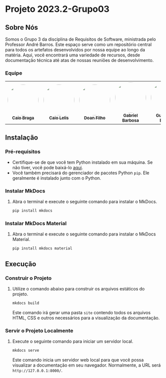 # Projeto 2023.2-Grupo03 

## Sobre Nós 

Somos o Grupo 3 da disciplina de Requisitos de Software, ministrada pelo Professor André Barros. Este espaço serve como um repositório central para todos os artefatos desenvolvidos por nossa equipe ao longo da matéria. Aqui, você encontrará uma variedade de recursos, desde documentação técnica até atas de nossas reuniões de desenvolvimento.

### Equipe
<table>
  <tr>
     <td align="center"><a href="https://github.com/caioalvesbraga"><img style="border-radius: 50%;" src="https://avatars.githubusercontent.com/u/86745462?v=4" width="100px;" alt=""/><br /><sub><b>Caio Braga</b></sub></a><br />
    <td align="center"><a href="https://github.com/caio-lelis"><img style="border-radius: 50%;" src="https://avatars.githubusercontent.com/u/99217281?v=4" width="100px;" alt=""/><br /><sub><b>Caio Lelis</b></sub></a><br />
    <td align="center"><a href="https://github.com/FilhoDoan"><img style="border-radius: 50%;" src="https://avatars.githubusercontent.com/u/100856019?v=4" width="100px;" alt=""/><br /><sub><b>Doan Filho</b></sub></a><br />
    <td align="center"><a href="https://github.com/gabrie1barbosa"><img style="border-radius: 50%;" src="https://avatars.githubusercontent.com/u/105024303?v=4" width="100px;" alt=""/><br /><sub><b>Gabriel Barbosa</b></sub></a><br />
    <td align="center"><a href="https://github.com/GuilhermeBES"><img style="border-radius: 50%;" src="https://avatars.githubusercontent.com/u/124632450?v=4" width="100px;" alt=""/><br /><sub><b>Guilherme Basilio</b></sub></a><br />
    <td align="center"><a href="https://github.com/JoelSRangel"><img style="border-radius: 50%;" src="https://avatars.githubusercontent.com/u/98978800?v=4" width="100px;" alt=""/><br /><sub><b>Joes Soares</b></sub></a><br />
    <td align="center"><a href="https://github.com/migueldefrias"><img style="border-radius: 50%;" src="https://avatars.githubusercontent.com/u/89036493?v=4" width="100px;" alt=""/><br /><sub><b>Miguel Matos</b></sub></a><br />
</table>



## Instalação

### Pré-requisitos

- Certifique-se de que você tem Python instalado em sua máquina. Se não tiver, você pode baixá-lo [aqui](https://www.python.org/downloads/).
- Você também precisará do gerenciador de pacotes Python `pip`. Ele geralmente é instalado junto com o Python.

### Instalar MkDocs

1. Abra o terminal e execute o seguinte comando para instalar o MkDocs.

    ```bash
    pip install mkdocs
    ```

### Instalar MkDocs Material

1. Abra o terminal e execute o seguinte comando para instalar o MkDocs Material.

    ```bash
    pip install mkdocs material

    ``````    

## Execução

### Construir o Projeto

1. Utilize o comando abaixo para construir os arquivos estáticos do projeto.

    ```bash
    mkdocs build
    ```
    Este comando irá gerar uma pasta `site` contendo todos os arquivos HTML, CSS e outros necessários para a visualização da documentação.

### Servir o Projeto Localmente

1. Execute o seguinte comando para iniciar um servidor local.

    ```bash
    mkdocs serve
    ```
    Este comando inicia um servidor web local para que você possa visualizar a documentação em seu navegador. Normalmente, a URL será `http://127.0.0.1:8000/`.